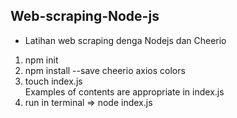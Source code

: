 ## Web-scraping-Node-js

- Latihan web scraping denga Nodejs dan Cheerio

1. npm init
2. npm install --save cheerio axios colors
3. touch index.js  
Examples of contents are appropriate in index.js
4. run in terminal => node index.js
